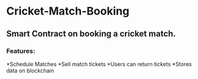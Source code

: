 # Cricket-Match-Booking
## **Smart Contract** on booking a cricket match. 
### Features:
*Schedule Matches
*Sell match tickets
*Users can return tickets
*Stores data on blockchain
